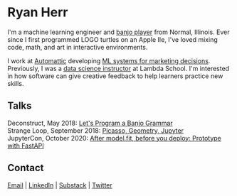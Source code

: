 # Ryan Herr

I'm a machine learning engineer and [banjo player](https://www.youtube.com/playlist?list=PLAwif0tmlJfUaGjOkqTl5RNJQLJH3798I) from Normal, Illinois. Ever since I first programmed LOGO turtles on an Apple IIe, I've loved mixing code, math, and art in interactive environments.

I work at [Automattic](https://automattic.com/) developing [ML systems for marketing decisions](https://data.blog/tag/pipe/). Previously, 
I was a [data science instructor](https://twitter.com/LambdaSchool/status/1263258335534632960) at Lambda School. I'm interested in how software can give creative feedback to help learners practice new skills.

## Talks
Deconstruct, May 2018: [Let's Program a Banjo Grammar](https://rrherr.github.io/banjo-grammar/)  
Strange Loop, September 2018: [Picasso, Geometry, Jupyter](https://rrherr.github.io/picasso/)  
JupyterCon, October 2020: [After model.fit, before you deploy: Prototype with FastAPI](https://github.com/rrherr/fastapi-jupytercon-2020)  

## Contact
[Email](mailto:rrherr@gmail.com) \| [LinkedIn](https://www.linkedin.com/in/ryan-herr-b5a8a77/) \| [Substack](https://ryanherr.substack.com/) \| [Twitter](https://twitter.com/rrherr)
